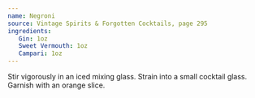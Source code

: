 ```yaml
---
name: Negroni
source: Vintage Spirits & Forgotten Cocktails, page 295
ingredients:
   Gin: 1oz
   Sweet Vermouth: 1oz
   Campari: 1oz
---
```


Stir vigorously in an iced mixing glass. Strain into a small cocktail glass. Garnish with an orange slice.
